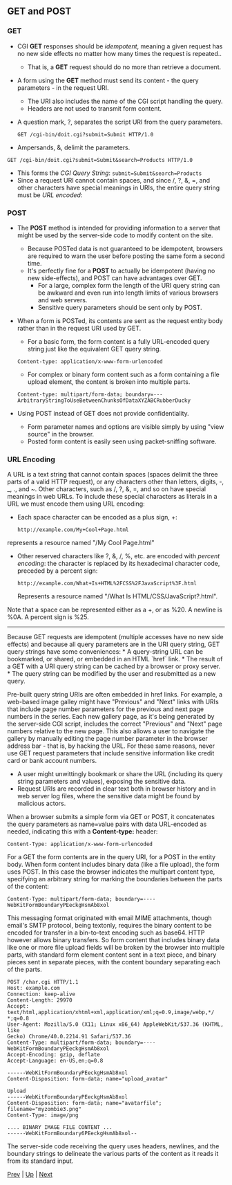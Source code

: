 ## GET and POST
### GET
* CGI **GET** responses should be *idempotent*, meaning a given request has no new side effects no matter how many times the request is repeated..
  * That is, a **GET** request should do no more than retrieve a document.
* A form using the **GET** method must send its content - the query parameters - in the request URI.
  * The URI also includes the name of the CGI script handling the query.
  * Headers are not used to transmit form content.
* A question mark, ?, separates the script URI from the query parameters.

  ```
  GET /cgi-bin/doit.cgi?submit=Submit HTTP/1.0
  ```
*  Ampersands, &, delimit the parameters.

  ```
  GET /cgi-bin/doit.cgi?submit=Submit&search=Products HTTP/1.0
  ```
  * This forms the *CGI Query String*: `submit=Submit&search=Products`
*  Since a request URI cannot contain spaces, and since /, ?, &, =, and other characters have special meanings in URIs, the entire query string must be *URL encoded*:

### POST
* The **POST** method is intended for providing information to a server that might be used by the server-side code to modify content on the site.
  * Because POSTed data is not guaranteed to be idempotent, browsers are required to warn the user before posting the same form a second time.
  * It's perfectly fine for a **POST** to actually be idempotent (having no new side-effects), and POST can have advantages over GET.
    * For a large, complex form the length of the URI query string can be awkward and even run into length limits of various browsers and web servers.
    * Sensitive query parameters should be sent only by POST.
* When a form is POSTed, its contents are sent as the request entity body rather than in the request URI used by GET.
  * For a basic form, the form content is a fully URL-encoded query string just like the equivalent GET query string.
  
  ```
  Content-type: application/x-www-form-urlencoded
  ```
  * For complex or binary form content such as a form containing a file upload element, the content is broken into multiple parts.
  
  ```
  Content-type: multipart/form-data; boundary=---ArbitraryStringToUseBetweenChunksOfDataXYZABCRubberDucky
  ```
* Using POST instead of GET does not provide confidentiality.
  * Form parameter names and options are visible simply by using "view source" in the browser.
  * Posted form content is easily seen using packet-sniffing software.

### URL Encoding
A URL is a text string that cannot contain spaces (spaces delimit the three parts of a valid HTTP request), or any characters other than letters, digits, -, _, ., and ~. Other characters, such as /, ?, &, =, and so on have special meanings in web URLs. To include these special characters as literals in a URL we must encode them using URL encoding:
* Each space character can be encoded as a plus sign, +:

  ```
  http://example.com/My+Cool+Page.html
  ```
represents a resource named "/My Cool Page.html"
* Other reserved characters like ?, &, /, %, etc. are encoded with *percent encoding*: the character is replaced by its hexadecimal character code, preceded by a percent sign: 

  ```
  http://example.com/What+Is+HTML%2FCSS%2FJavaScript%3F.html
  ```
  Represents a resource named "/What Is HTML/CSS/JavaScript?.html".

Note that a space can be represented either as a +, or as %20. A newline is %0A. A percent sign is %25.
  
<hr />
Because GET requests are idempotent (multiple accesses have no new side effects) and because all query parameters are in the URI query string, GET query strings have some conveniences:
* A query-string URL can be bookmarked, or shared, or embedded in an HTML `href` link.
* The result of a GET with a URI query string can be cached by a browser or proxy server.
* The query string can be modified by the user and resubmitted as a new query.

Pre-built query string URIs are often embedded in href links. For example, a web-based image galley might have "Previous" and "Next" links with URIs that include page number parameters for the previous and next page numbers in the series. Each new gallery page, as it's being generated by the server-side CGI script, includes the correct "Previous" and "Next" page numbers relative to the new page. This also allows a user to navigate the gallery by manually editing the page number parameter in the browser address bar - that is, by hacking the URL. For these same reasons, never use GET request parameters that include sensitive information like credit card or bank account numbers.
* A user might unwittingly bookmark or share the URL (including its query string parameters and values), exposing the sensitive data.
* Request URIs are recorded in clear text both in browser history and in web server log files, where the sensitive data might be found by malicious actors.

When a browser submits a simple form via GET or POST, it concatenates the query parameters as name=value pairs with data URL-encoded as needed, indicating this with a **Content-type:** header:

```
Content-Type: application/x-www-form-urlencoded
```
For a GET the form contents are in the query URI, for a POST in the entity body. When form content includes binary data (like a file upload), the form uses POST. In this case the browser indicates the multipart content type, specifying an arbitrary string for marking the boundaries between the parts of the content:

```
Content-Type: multipart/form-data; boundary=----WebKitFormBoundaryPEeckgHsmAb8xol
```
This messaging format originated with email MIME attachments, though email's SMTP protocol, being textonly, requires the binary content to be encoded for transfer in a bin-to-text encoding such as base64. HTTP however allows binary transfers. So form content that includes binary data like one or more file upload fields will be broken by the browser into multiple parts, with standard form element content sent in a text piece, and binary pieces sent in separate pieces, with the content boundary separating each of the parts.

```
POST /char.cgi HTTP/1.1
Host: example.com
Connection: keep-alive
Content-Length: 29970
Accept: text/html,application/xhtml+xml,application/xml;q=0.9,image/webp,*/
*;q=0.8
User-Agent: Mozilla/5.0 (X11; Linux x86_64) AppleWebKit/537.36 (KHTML, like
Gecko) Chrome/40.0.2214.91 Safari/537.36
Content-Type: multipart/form-data; boundary=----WebKitFormBoundaryPEeckgHsmAb8xol
Accept-Encoding: gzip, deflate
Accept-Language: en-US,en;q=0.8

------WebKitFormBoundaryPEeckgHsmAb8xol
Content-Disposition: form-data; name="upload_avatar"

Upload
------WebKitFormBoundaryPEeckgHsmAb8xol
Content-Disposition: form-data; name="avatarfile"; filename="myzombie3.png"
Content-Type: image/png

.... BINARY IMAGE FILE CONTENT ...
------WebKitFormBoundary6PEeckgHsmAb8xol--
```

The server-side code receiving the query uses headers, newlines, and the boundary strings to delineate the various parts of the content as it reads it from its standard input.

[Prev](HTTPHeaders.md) | [Up](../README.md) | [Next](HTTPStatusCodes.md)
